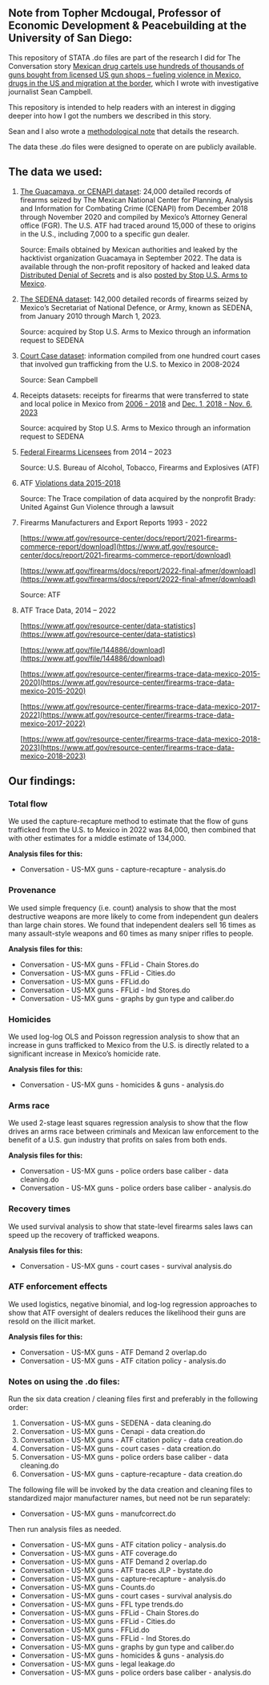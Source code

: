 ## Note from Topher Mcdougal, Professor of Economic Development & Peacebuilding at the University of San Diego:

This repository of STATA .do files are part of the research I did for The Conversation story [Mexican drug cartels use hundreds of thousands of guns bought from licensed US gun shops – fueling violence in Mexico, drugs in the US and migration at the border](https://stories.theconversation.com/guns-mexican-drug-cartels-smuggling-across-border-migration-dea-enforcement), which I wrote with investigative journalist Sean Campbell.

This repository is intended to help readers with an interest in digging deeper into how I got the numbers we described in this story.  

Sean and I also wrote a [methodological note](https://www.documentcloud.org/documents/25906369-us-mx-firearms-methodology-v8-final/) that details the research.

The data these .do files were designed to operate on are publicly available.


## The data we used:



1. [The Guacamaya, or CENAPI dataset](https://stopusarmstomexico.org/wp-content/uploads/2024/05/ARMAS-RASTREADAS-DE-EUA_31-12-2018_25-11-2020.xlsx): 24,000 detailed records of firearms seized by The Mexican National Center for Planning, Analysis and Information for Combating Crime	(CENAPI) from December 2018 through November 2020 and compiled by Mexico’s Attorney General office (FGR). The U.S. ATF had traced around 15,000 of these to origins in the U.S., including 7,000 to a specific gun dealer.


	Source: Emails obtained by Mexican authorities and leaked by the hacktivist organization Guacamaya in September 2022. The data is available through the non-profit repository of hacked and leaked data [Distributed Denial of Secrets](https://ddosecrets.com/article/secretaria-de-la-defensa-nacional-de-mexico) and is also [posted by Stop U.S. Arms to Mexico](https://stopusarmstomexico.org/wp-content/uploads/2024/05/ARMAS-RASTREADAS-DE-EUA_31-12-2018_25-11-2020.xlsx).

2. [The SEDENA dataset](https://docs.google.com/spreadsheets/d/1Bm5ROCheEB5pex2l3yaVT0g2jU_6M7WW/edit?usp=drive_link&ouid=100832007414273366079&rtpof=true&sd=true): 142,000 detailed records of firearms seized by Mexico’s Secretariat of National Defence, or Army, known as SEDENA, from January 2010 through  March 1, 2023.

	Source: acquired by Stop U.S. Arms to Mexico through an information request to SEDENA

3. [Court Case dataset](https://docs.google.com/spreadsheets/d/1KE2dPoat-GAx3lkeWQB4w209FX8xsJ8YGZZRSoxNU5Y/edit?usp=sharing): information compiled from one hundred court cases that involved gun trafficking from the U.S. to Mexico in 2008-2024

	Source: Sean Campbell

4. Receipts datasets: receipts for firearms that were transferred to state and local police in Mexico from [2006 - 2018](https://stopusarmstomexico.org/wp-content/uploads/2020/12/Armas_Policias_Mexico.xlsx) and [Dec. 1, 2018 - Nov. 6, 2023](https://stopusarmstomexico.org/wp-content/uploads/2024/06/Facturas-SEDENA-2019-2023-web.xlsx)

	Source: acquired by Stop U.S. Arms to Mexico through an information request to SEDENA

5. [Federal Firearms Licensees](https://www.atf.gov/firearms/listing-federal-firearms-licensees) from 2014 – 2023

	Source: U.S. Bureau of Alcohol, Tobacco, Firearms and Explosives (ATF)

6. ATF [Violations data 2015-2018](https://projects.thetrace.org/inspections/violation/)

	Source: The Trace compilation of data acquired by the nonprofit Brady: United Against Gun Violence through a lawsuit

7. Firearms Manufacturers and Export Reports 1993 - 2022

	[https://www.atf.gov/resource-center/docs/report/2021-firearms-commerce-report/download](https://www.atf.gov/resource-center/docs/report/2021-firearms-commerce-report/download)


	[https://www.atf.gov/firearms/docs/report/2022-final-afmer/download](https://www.atf.gov/firearms/docs/report/2022-final-afmer/download)


	Source: ATF

8. ATF Trace Data, 2014 – 2022

	[https://www.atf.gov/resource-center/data-statistics](https://www.atf.gov/resource-center/data-statistics)


	[https://www.atf.gov/file/144886/download](https://www.atf.gov/file/144886/download)


	[https://www.atf.gov/resource-center/firearms-trace-data-mexico-2015-2020](https://www.atf.gov/resource-center/firearms-trace-data-mexico-2015-2020)


	[https://www.atf.gov/resource-center/firearms-trace-data-mexico-2017-2022](https://www.atf.gov/resource-center/firearms-trace-data-mexico-2017-2022)


	[https://www.atf.gov/resource-center/firearms-trace-data-mexico-2018-2023](https://www.atf.gov/resource-center/firearms-trace-data-mexico-2018-2023)



## Our findings:


### Total flow

We used the capture-recapture method to estimate that the flow of guns trafficked from the U.S. to Mexico in 2022 was 84,000, then combined that with other estimates for a middle estimate of 134,000.

**Analysis files for this:**

* Conversation - US-MX guns - capture-recapture - analysis.do


### Provenance

We used simple frequency (i.e. count) analysis to show that the most destructive weapons are more likely to come from independent gun dealers than large chain stores. We found that independent dealers sell 16 times as many assault-style weapons and 60 times as many sniper rifles to people.

**Analysis files for this:**



* Conversation - US-MX guns - FFLid - Chain Stores.do
* Conversation - US-MX guns - FFLid - Cities.do
* Conversation - US-MX guns - FFLid.do
* Conversation - US-MX guns - FFLid - Ind Stores.do
* Conversation - US-MX guns - graphs by gun type and caliber.do


### Homicides

We used log-log OLS and Poisson regression analysis to show that an increase in guns trafficked to Mexico from the U.S. is directly related to a significant increase in Mexico’s homicide rate.

**Analysis files for this:**



* Conversation - US-MX guns - homicides & guns - analysis.do


### Arms race

We used 2-stage least squares regression analysis to show that the flow drives an arms race between criminals and Mexican law enforcement to the benefit of a U.S. gun industry that profits on sales from both ends.

**Analysis files for this:**



* Conversation - US-MX guns - police orders base caliber - data cleaning.do
* Conversation - US-MX guns - police orders base caliber - analysis.do


### Recovery times

We used survival analysis to show that state-level firearms sales laws can speed up the recovery of trafficked weapons.

**Analysis files for this:**



* Conversation - US-MX guns - court cases - survival analysis.do


### ATF enforcement effects

We used logistics, negative binomial, and log-log regression approaches to show that ATF oversight of dealers reduces the likelihood their guns are resold on the illicit market.

**Analysis files for this:**



* Conversation - US-MX guns - ATF Demand 2 overlap.do
* Conversation - US-MX guns - ATF citation policy - analysis.do


### Notes on using the .do files:

Run the six data creation / cleaning files first and preferably in the following order:



1. Conversation - US-MX guns - SEDENA - data cleaning.do
2. Conversation - US-MX guns - Cenapi - data creation.do
3. Conversation - US-MX guns - ATF citation policy - data creation.do
4. Conversation - US-MX guns - court cases - data creation.do
5. Conversation - US-MX guns - police orders base caliber - data cleaning.do
6. Conversation - US-MX guns - capture-recapture - data creation.do

The following file will be invoked by the data creation and cleaning files to standardized major manufacturer names, but need not be run separately:



* Conversation - US-MX guns - manufcorrect.do

Then run analysis files as needed.



* Conversation - US-MX guns - ATF citation policy - analysis.do
* Conversation - US-MX guns - ATF coverage.do
* Conversation - US-MX guns - ATF Demand 2 overlap.do
* Conversation - US-MX guns - ATF traces JLP - bystate.do
* Conversation - US-MX guns - capture-recapture - analysis.do
* Conversation - US-MX guns - Counts.do
* Conversation - US-MX guns - court cases - survival analysis.do
* Conversation - US-MX guns - FFL type trends.do
* Conversation - US-MX guns - FFLid - Chain Stores.do
* Conversation - US-MX guns - FFLid - Cities.do
* Conversation - US-MX guns - FFLid.do
* Conversation - US-MX guns - FFLid - Ind Stores.do
* Conversation - US-MX guns - graphs by gun type and caliber.do
* Conversation - US-MX guns - homicides & guns - analysis.do
* Conversation - US-MX guns - legal leakage.do
* Conversation - US-MX guns - police orders base caliber - analysis.do

